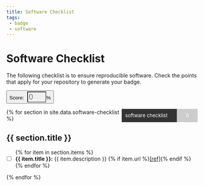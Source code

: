 ```yaml
---
title: Software Checklist
tags: 
 - badge
 - software
---
```


# Software Checklist

The following checklist is to ensure reproducible software. Check the points that apply
for your repository to generate your badge.

<div id="app">

<button class="btn btn-success" style="max-width:300px">Score: 
    <input class="form-control"
       placeholder="0"  style="background-color:transparent; width:50px; margin-left:5px; color:white; font-size:20px"
       type="text" v-model="score"><span>%</span></button>

<span style='float:right'>
<svg class="svg" xmlns="http://www.w3.org/2000/svg" width="200" height="35" viewBox="0 0 200.58699 34.999">
  <path d="M 0,0 H 146.01893 V 35 H 0 Z" fill="#333" style="color:#000" stroke-width="1.46415269" />
  <text font-size="13"
     y="22"
     x="65.093933"
     font-size="13"
     font-family="ITCGothicBold.ttf"
     text-anchor="middle"
     fill="#ffffff">software checklist</text>
  <path id="svg-color" d="m 146.01893,0 h 55.57 v 35 h -55.57 z" fill="#ccc" />
  <text id="svg-score"
     font-size="13"
     y="22"
     x="173.22897"
     font-family="ITCGothicBold.ttf"
     text-anchor="middle"
     fill="#ffffff">0</text></svg>
</span>

{% for section in site.data.software-checklist %}<h2 id="{{ section.title | slufify }}">{{ section.title }}</h2>
<ul class="task-list">{% for item in section.items %}
  <li class="task-list-item" {% if item.comment %}title="{{ item.comment }}"{% endif %}><input id="{{ item.id }}" type="checkbox" class="task-list-item-checkbox" v-on:change="countPoints($event)"/><strong>{{ item.title }}:</strong> {{ item.description }} {% if item.url %}<a href="{{ item.url }}" target="_blank">[ref]</a>{% endif %}</li>{% endfor %}
</ul>{% endfor %}
</div>

<script src="https://cdn.jsdelivr.net/npm/vue/dist/vue.js"></script>
<script>
new Vue({
  el: '#app',
  data: {
    // Current user score
    score: 0,
    points: 0,

    // Must be same length as number of points
    colors: ["#B43C3C","#BB473E","#BF5340","#BF6240","#BF6F40","#BF7540",
             "#BF7D40","#BF8440","#BF8E40","#BF9740","#BF9F40","#BFAA40",
             "#BFB540","#BFBB40","#AEBF40","#9FBF40","#80BF40","#59BF40"]
  },
  // The view will trigger these methods on click

  methods: {

    countPoints: function() {
      this.points = document.querySelectorAll('input.task-list-item-checkbox[type="checkbox"]:checked').length;
      this.score = (100 * (this.points / document.querySelectorAll('input.task-list-item-checkbox[type="checkbox"]').length)).toFixed(2);
      $('#svg-score').text(Math.round(this.score) + "%")
      $('#svg-color').attr("fill", this.colors[this.points - 1])
    }
  }
});
</script>
